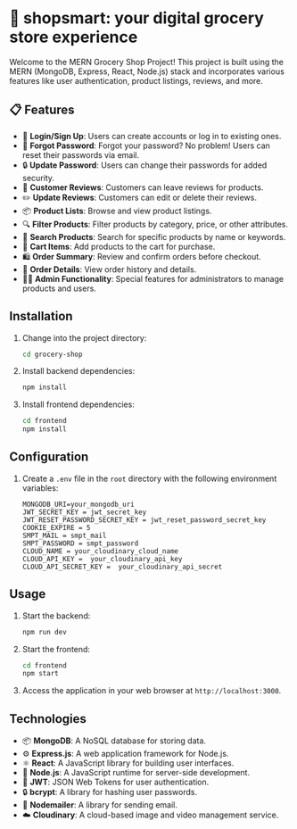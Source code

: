 # 🛒 shopsmart: your digital grocery store experience

Welcome to the MERN Grocery Shop Project! This project is built using the MERN (MongoDB, Express, React, Node.js) stack and incorporates various features like user authentication, product listings, reviews, and more.

## 📋 Features

- 🚀 **Login/Sign Up**: Users can create accounts or log in to existing ones.
- 🔐 **Forgot Password**: Forgot your password? No problem! Users can reset their passwords via email.
- 🔒 **Update Password**: Users can change their passwords for added security.
- 📝 **Customer Reviews**: Customers can leave reviews for products.
- ✏️ **Update Reviews**: Customers can edit or delete their reviews.
- 📦 **Product Lists**: Browse and view product listings.
- 🔍 **Filter Products**: Filter products by category, price, or other attributes.
- 🔎 **Search Products**: Search for specific products by name or keywords.
- 🛒 **Cart Items**: Add products to the cart for purchase.
- 🛍️ **Order Summary**: Review and confirm orders before checkout.
- 📄 **Order Details**: View order history and details.
- 👨‍💼 **Admin Functionality**: Special features for administrators to manage products and users.

## Installation

1. Change into the project directory:

   ```bash
   cd grocery-shop
   ```

2. Install backend dependencies:

   ```bash
   npm install
   ```

3. Install frontend dependencies:

   ```bash
   cd frontend
   npm install
   ```

## Configuration

1. Create a `.env` file in the `root` directory with the following environment variables:

   ```env
   MONGODB_URI=your_mongodb_uri
   JWT_SECRET_KEY = jwt_secret_key
   JWT_RESET_PASSWORD_SECRET_KEY = jwt_reset_password_secret_key
   COOKIE_EXPIRE = 5
   SMPT_MAIL = smpt_mail
   SMPT_PASSWORD = smpt_password
   CLOUD_NAME = your_cloudinary_cloud_name
   CLOUD_API_KEY =  your_cloudinary_api_key
   CLOUD_API_SECRET_KEY =  your_cloudinary_api_secret
   ```

## Usage

1. Start the backend:

   ```bash
   npm run dev
   ```

2. Start the frontend:

   ```bash
   cd frontend
   npm start
   ```

3. Access the application in your web browser at `http://localhost:3000`.

## Technologies

- 📦 **MongoDB**: A NoSQL database for storing data.
- ⚙️ **Express.js**: A web application framework for Node.js.
- ⚛️ **React**: A JavaScript library for building user interfaces.
- 🚀 **Node.js**: A JavaScript runtime for server-side development.
- 🔑 **JWT**: JSON Web Tokens for user authentication.
- 🔒 **bcrypt**: A library for hashing user passwords.
- 💌 **Nodemailer**: A library for sending email.
- ☁️ **Cloudinary**: A cloud-based image and video management service.


